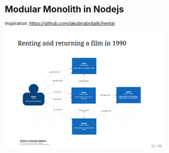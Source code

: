 # Modular Monolith in Nodejs

Inspiration: https://github.com/jakubnabrdalik/hentai

![](./diagram.png)
